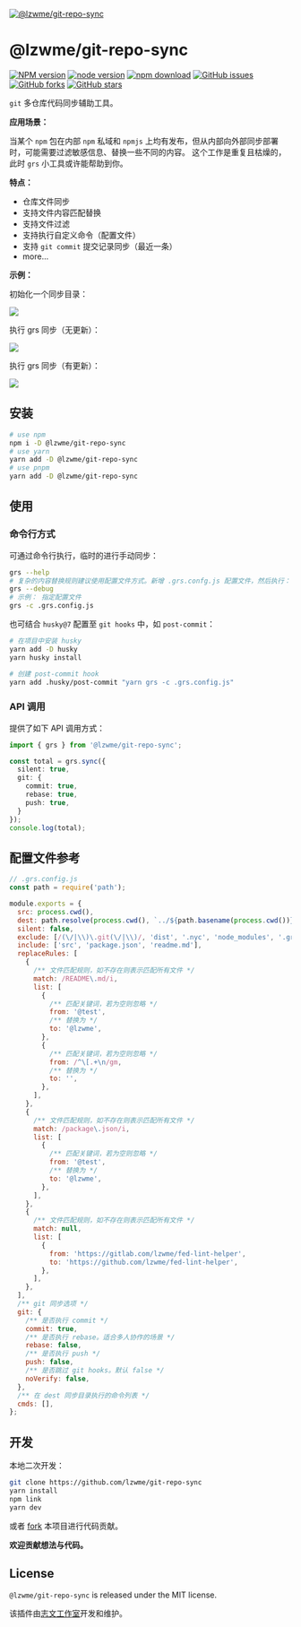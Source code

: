 [![@lzwme/git-repo-sync](https://nodei.co/npm/@lzwme/git-repo-sync.png)][npm-url]

# @lzwme/git-repo-sync

[![NPM version][npm-badge]][npm-url]
[![node version][node-badge]][node-url]
[![npm download][download-badge]][download-url]
[![GitHub issues][issues-badge]][issues-url]
[![GitHub forks][forks-badge]][forks-url]
[![GitHub stars][stars-badge]][stars-url]

`git` 多仓库代码同步辅助工具。

**应用场景：**

当某个 `npm` 包在内部 `npm` 私域和 `npmjs` 上均有发布，但从内部向外部同步部署时，可能需要过滤敏感信息、替换一些不同的内容。
这个工作是重复且枯燥的，此时 `grs` 小工具或许能帮助到你。

**特点：**

- 仓库文件同步
- 支持文件内容匹配替换
- 支持文件过滤
- 支持执行自定义命令（配置文件）
- 支持 `git commit` 提交记录同步（最近一条）
- more...

**示例：**

初始化一个同步目录：

![](docs/grs-sync-0.png)

执行 grs 同步（无更新）：

![](docs/grs-sync-1.png)

执行 grs 同步（有更新）：

![](docs/grs-sync-2.png)

## 安装

```bash
# use npm
npm i -D @lzwme/git-repo-sync
# use yarn
yarn add -D @lzwme/git-repo-sync
# use pnpm
yarn add -D @lzwme/git-repo-sync
```

## 使用

### 命令行方式

可通过命令行执行，临时的进行手动同步：

```bash
grs --help
# 复杂的内容替换规则建议使用配置文件方式。新增 .grs.confg.js 配置文件，然后执行：
grs --debug
# 示例： 指定配置文件
grs -c .grs.config.js
```

也可结合 `husky@7` 配置至 `git hooks` 中，如 `post-commit`：

```bash
# 在项目中安装 husky
yarn add -D husky
yarn husky install

# 创建 post-commit hook
yarn add .husky/post-commit "yarn grs -c .grs.config.js"
```

### API 调用

提供了如下 API 调用方式：

```ts
import { grs } from '@lzwme/git-repo-sync';

const total = grs.sync({
  silent: true,
  git: {
    commit: true,
    rebase: true,
    push: true,
  }
});
console.log(total);
```

## 配置文件参考

```js
// .grs.config.js
const path = require('path');

module.exports = {
  src: process.cwd(),
  dest: path.resolve(process.cwd(), `../${path.basename(process.cwd())}-sync`),
  silent: false,
  exclude: [/(\/|\\)\.git(\/|\\)/, 'dist', '.nyc', 'node_modules', '.grs.config.js'],
  include: ['src', 'package.json', 'readme.md'],
  replaceRules: [
    {
      /** 文件匹配规则，如不存在则表示匹配所有文件 */
      match: /README\.md/i,
      list: [
        {
          /** 匹配关键词，若为空则忽略 */
          from: '@test',
          /** 替换为 */
          to: '@lzwme',
        },
        {
          /** 匹配关键词，若为空则忽略 */
          from: /^\[.+\n/gm,
          /** 替换为 */
          to: '',
        },
      ],
    },
    {
      /** 文件匹配规则，如不存在则表示匹配所有文件 */
      match: /package\.json/i,
      list: [
        {
          /** 匹配关键词，若为空则忽略 */
          from: '@test',
          /** 替换为 */
          to: '@lzwme',
        },
      ],
    },
    {
      /** 文件匹配规则，如不存在则表示匹配所有文件 */
      match: null,
      list: [
        {
          from: 'https://gitlab.com/lzwme/fed-lint-helper',
          to: 'https://github.com/lzwme/fed-lint-helper',
        },
      ],
    },
  ],
  /** git 同步选项 */
  git: {
    /** 是否执行 commit */
    commit: true,
    /** 是否执行 rebase。适合多人协作的场景 */
    rebase: false,
    /** 是否执行 push */
    push: false,
    /** 是否跳过 git hooks。默认 false */
    noVerify: false,
  },
  /** 在 dest 同步目录执行的命令列表 */
  cmds: [],
};
```

## 开发

本地二次开发：

```bash
git clone https://github.com/lzwme/git-repo-sync
yarn install
npm link
yarn dev
```

或者 [fork]() 本项目进行代码贡献。

**欢迎贡献想法与代码。**

## License

`@lzwme/git-repo-sync` is released under the MIT license.

该插件由[志文工作室](https://lzw.me)开发和维护。


[stars-badge]: https://img.shields.io/github/stars/lzwme/git-repo-sync.svg
[stars-url]: https://github.com/lzwme/git-repo-sync/stargazers
[forks-badge]: https://img.shields.io/github/forks/lzwme/git-repo-sync.svg
[forks-url]: https://github.com/lzwme/git-repo-sync/network
[issues-badge]: https://img.shields.io/github/issues/lzwme/git-repo-sync.svg
[issues-url]: https://github.com/lzwme/git-repo-sync/issues
[npm-badge]: https://img.shields.io/npm/v/@lzwme/git-repo-sync.svg?style=flat-square
[npm-url]: https://npmjs.com/package/@lzwme/git-repo-sync
[node-badge]: https://img.shields.io/badge/node.js-%3E=_14.0.0-green.svg?style=flat-square
[node-url]: https://nodejs.org/download/
[download-badge]: https://img.shields.io/npm/dm/@lzwme/git-repo-sync.svg?style=flat-square
[download-url]: https://npmjs.com/package/@lzwme/git-repo-sync
[bundlephobia-url]: https://bundlephobia.com/result?p=@lzwme/git-repo-sync@latest
[bundlephobia-badge]: https://badgen.net/bundlephobia/minzip/@lzwme/git-repo-sync@latest
